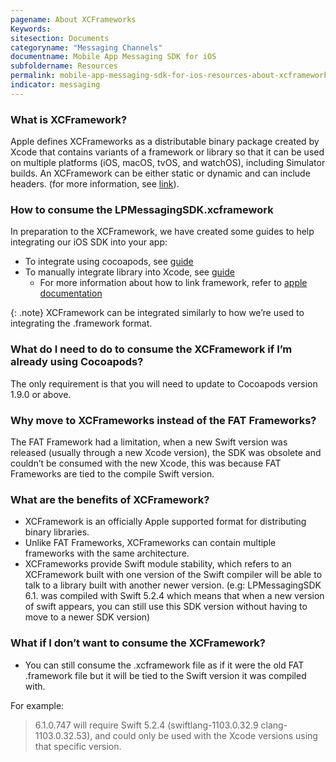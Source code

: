 ```yaml
---
pagename: About XCFrameworks
Keywords:
sitesection: Documents
categoryname: "Messaging Channels"
documentname: Mobile App Messaging SDK for iOS
subfoldername: Resources
permalink: mobile-app-messaging-sdk-for-ios-resources-about-xcframeworks.html
indicator: messaging
---
```


### What is XCFramework?

Apple defines XCFrameworks as a distributable binary package created by Xcode that contains variants of a framework or library so that it can be used on multiple platforms (iOS, macOS, tvOS, and watchOS), including Simulator builds. An XCFramework can be either static or dynamic and can include headers. (for more information, see [link](https://help.apple.com/xcode/mac/11.4/#/dev6f6ac218b)).

### How to consume the LPMessagingSDK.xcframework

In preparation to the XCFramework, we have created some guides to help integrating our iOS SDK into your app:
- To integrate using cocoapods, see [guide](mobile-app-messaging-sdk-for-ios-quick-starts-quick-start-6-0-and-up-xcframework-support.html#option-1-cocoapods)
- To manually integrate library into Xcode, see [guide](mobile-app-messaging-sdk-for-ios-quick-starts-quick-start-6-0-and-up-xcframework-support.html#option-2-libraries-copy-to-xcode-project)
    - For more information about how to link framework, refer to [apple documentation](https://help.apple.com/xcode/mac/11.4/#/dev51a648b07)

{: .note}
XCFramework can be integrated similarly to how we’re used to integrating the .framework format.

### What do I need to do to consume the XCFramework if I’m already using Cocoapods?

The only requirement is that you will need to update to Cocoapods version 1.9.0 or above.

### Why move to XCFrameworks instead of the FAT Frameworks?

The FAT Framework had a limitation, when a new Swift version was released (usually through a new Xcode version), the SDK was obsolete and couldn’t be consumed with the new Xcode, this was because FAT Frameworks are tied to the compile Swift version.

### What are the benefits of XCFramework?

- XCFramework is an officially Apple supported format for distributing binary libraries.
- Unlike FAT Frameworks, XCFrameworks can contain multiple frameworks with the same architecture.
- XCFrameworks provide Swift module stability, which refers to an XCFramework built with one version of the Swift compiler will be able to talk to a library built with another newer version. (e.g: LPMessagingSDK 6.1. was compiled with Swift 5.2.4 which means that when a new version of swift appears, you can still use this SDK version without having to move to a newer SDK version)

### What if I don’t want to consume the XCFramework?
- You can still consume the .xcframework file as if it were the old FAT .framework file but it will be tied to the Swift version it was compiled with.

For example:
> 6.1.0.747 will require Swift 5.2.4 (swiftlang-1103.0.32.9 clang-1103.0.32.53), and could only be used with the Xcode versions using that specific version.
